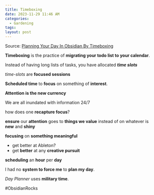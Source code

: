 ```yaml
---
title: Timeboxing
date: 2023-11-29 11:46 AM
categories:
  - Gardening
tags: 
layout: post
---
```

Source: [Planning Your Day In Obsidian By Timeboxing](https://obsidian.rocks/planning-your-day-by-timeboxing-in-obsidian/)

**Timeboxing** is the practice of **migrating your todo list to your calendar**. 

Instead of having long lists of tasks, you have allocated **_time slots_**

_time-slots_ are **focused sessions**

**Scheduled time** to **focus** on something of **interest**.

**Attention is the new currency**

We are all inundated with information 24/7

how does one **recapture focus**?

**ensure** our **attention** goes to **things we value** instead of on whatever is **new** and **shiny**

**focusing** on **something meaningful**
- get better at Ableton?
- get **better** at any **creative pursuit**

**scheduling** an **hour** per **day**

I had no **system to force me** to **plan my day**.

*Day Planner* uses **military time**.

#ObsidianRocks